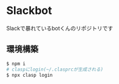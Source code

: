 <!--
Copyright 2023 Google LLC

Licensed under the Apache License, Version 2.0 (the "License");
you may not use this file except in compliance with the License.
You may obtain a copy of the License at

      http://www.apache.org/licenses/LICENSE-2.0

Unless required by applicable law or agreed to in writing, software
distributed under the License is distributed on an "AS IS" BASIS,
WITHOUT WARRANTIES OR CONDITIONS OF ANY KIND, either express or implied.
See the License for the specific language governing permissions and
limitations under the License.
-->
# Slackbot

Slackで暴れているbotくんのリポジトリです

## 環境構築

```bash
$ npm i
# claspにlogin(~/.clasprcが生成される)
$ npx clasp login
```

